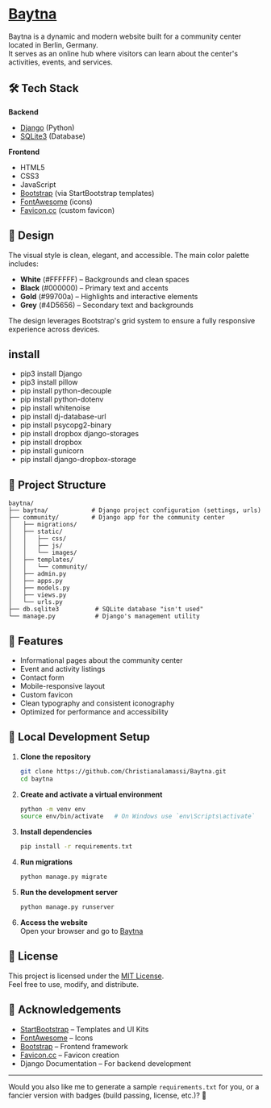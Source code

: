 # [Baytna](https://www.baytna-berlin.de/)

Baytna is a dynamic and modern website built for a community center located in Berlin, Germany.  
It serves as an online hub where visitors can learn about the center's activities, events, and services.

## 🛠 Tech Stack

**Backend**  
- [Django](https://www.djangoproject.com/) (Python)
- [SQLite3](https://www.sqlite.org/index.html) (Database)

**Frontend**  
- HTML5  
- CSS3  
- JavaScript  
- [Bootstrap](https://getbootstrap.com/) (via StartBootstrap templates)  
- [FontAwesome](https://fontawesome.com/) (icons)  
- [Favicon.cc](https://www.favicon.cc/) (custom favicon)

## 🎨 Design

The visual style is clean, elegant, and accessible. The main color palette includes:  
- **White** (#FFFFFF) – Backgrounds and clean spaces  
- **Black** (#000000) – Primary text and accents  
- **Gold** (#99700a) – Highlights and interactive elements  
- **Grey** (#4D5656) – Secondary text and backgrounds  

The design leverages Bootstrap's grid system to ensure a fully responsive experience across devices.

## install
- pip3 install Django
- pip3 install pillow
- pip install python-decouple
- pip install python-dotenv
- pip install whitenoise
- pip install dj-database-url
- pip install psycopg2-binary 
- pip install dropbox django-storages
- pip install dropbox
- pip install gunicorn
- pip install django-dropbox-storage

## 📂 Project Structure

```
baytna/
├── baytna/            # Django project configuration (settings, urls)
├── community/         # Django app for the community center
│   ├── migrations/
│   ├── static/
│   │   ├── css/
│   │   ├── js/
│   │   └── images/
│   ├── templates/
│   │   └── community/
│   ├── admin.py
│   ├── apps.py
│   ├── models.py
│   ├── views.py
│   └── urls.py
├── db.sqlite3          # SQLite database "isn't used"
└── manage.py           # Django's management utility
```

## 🚀 Features

- Informational pages about the community center
- Event and activity listings
- Contact form
- Mobile-responsive layout
- Custom favicon
- Clean typography and consistent iconography
- Optimized for performance and accessibility

## 🏡 Local Development Setup

1. **Clone the repository**  
   ```bash
   git clone https://github.com/Christianalamassi/Baytna.git
   cd baytna
   ```

2. **Create and activate a virtual environment**  
   ```bash
   python -m venv env
   source env/bin/activate   # On Windows use `env\Scripts\activate`
   ```

3. **Install dependencies**  
   ```bash
   pip install -r requirements.txt
   ```

4. **Run migrations**  
   ```bash
   python manage.py migrate
   ```

5. **Run the development server**  
   ```bash
   python manage.py runserver
   ```

6. **Access the website**  
   Open your browser and go to [Baytna](https://web-production-d37ff.up.railway.app)

## 📜 License

This project is licensed under the [MIT License](LICENSE).  
Feel free to use, modify, and distribute.

## 🙌 Acknowledgements

- [StartBootstrap](https://startbootstrap.com/) – Templates and UI Kits
- [FontAwesome](https://fontawesome.com/) – Icons
- [Bootstrap](https://getbootstrap.com/) – Frontend framework
- [Favicon.cc](https://www.favicon.cc/) – Favicon creation
- Django Documentation – For backend development

---

Would you also like me to generate a sample `requirements.txt` for you, or a fancier version with badges (build passing, license, etc.)? 🚀